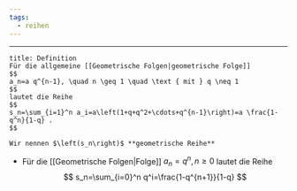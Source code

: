 ```yaml
---
tags:
  - reihen
---
```

***

```ad-important
title: Definition
Für die allgemeine [[Geometrische Folgen|geometrische Folge]]
$$
a_n=a q^{n-1}, \quad n \geq 1 \quad \text { mit } q \neq 1
$$
lautet die Reihe
$$
s_n=\sum_{i=1}^n a_i=a\left(1+q+q^2+\cdots+q^{n-1}\right)=a \frac{1-q^n}{1-q} .
$$

Wir nennen $\left(s_n\right)$ **geometrische Reihe**
```

- Für die [[Geometrische Folgen|Folge]] $a_n=q^n, n \geq 0$ lautet die Reihe
$$
s_n=\sum_{i=0}^n q^i=\frac{1-q^{n+1}}{1-q}
$$
